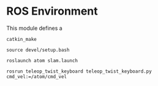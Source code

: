 # ROS Environment

This module defines a 

```catkin_make```

```source devel/setup.bash```

```roslaunch atom slam.launch```

```rosrun teleop_twist_keyboard teleop_twist_keyboard.py cmd_vel:=/atom/cmd_vel```